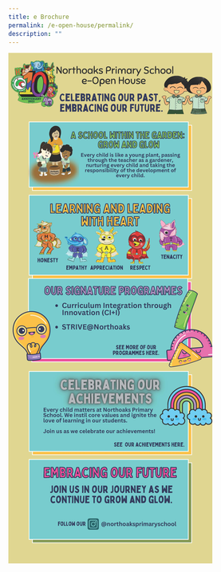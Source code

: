 ```yaml
---
title: e Brochure
permalink: /e-open-house/permalink/
description: ""
---
```

![](/images/celebrating%20the%20past%20embracing%20the%20futurev1.jpg)